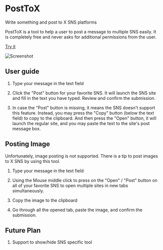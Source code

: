 # PostToX
Write something and post to X SNS platforms

PostToX is a tool to help a user to post a message to multiple SNS easily. It is completely free and never asks for additional permissions from the user.

[Try it](https://benlau.github.io/posttox/)

![Screenshot](https://raw.githubusercontent.com/benlau/posttox/main/docs/screenshot.png)

User guide
-----------

1. Type your message in the text field

2. Click the "Post" button for your favorite SNS. It will launch the SNS site and fill in the text you have typed. Review and confirm the submission.

3. In case the "Post" button is missing, it means the SNS doesn't support this feature. Instead, you may press the "Copy" button (below the text field) to copy to the clipboard. And then press the "Open" button, it will launch the regular site, and you may paste the text to the site's post message box.

Posting Image
----------

Unfortunately, image posting is not supported. There is a tip to post images to X SNS by using this tool.

1. Type your message in the text field

2. Using the Mouse middle click to press on the "Open" / "Post" button on all of your favorite SNS to open multiple sites in new tabs simultaneously.

3. Copy the image to the clipboard

4. Go through all the opened tab, paste the image, and confirm the submission.

Future Plan
-----

1. Support to show/hide SNS specific tool
